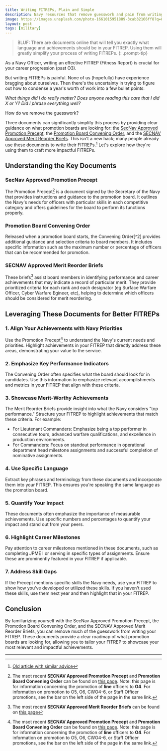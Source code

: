 ```yaml
---
title: Writing FITREPs, Plain and Simple
description: Navy resources that remove guesswork and pain from writing FITREPs.
image: https://images.unsplash.com/photo-1661015951889-3cab32166ff8?q=80&w=2070&auto=format&fit=crop&ixlib=rb-4.0.3&ixid=M3wxMjA3fDB8MHxwaG90by1wYWdlfHx8fGVufDB8fHx8fA%3D%3D
layout: post
tags: [military]
---
```


> BLUF: There are documents online that will tell you exactly what language and achievements should be in your FITREP. Using them will greatly simplify your process of writing FITREPs.
{: .prompt-tip}

As a Navy Officer, writing an effective FITREP (Fitness Report) is crucial for your career progression (past O3).

But writing FITREPs is painful. None of us (hopefully) have experience bragging about ourselves. Then there's the uncertainty in trying to figure out how to condense a year's worth of work into a few bullet points: 

*What things did I do really matter? Does anyone reading this care that I did X or Y? Did I phrase everything well?*

How do we remove the guesswork?

Three documents can significantly simplify this process by providing clear guidance on what promotion boards are looking for: the [SecNav Approved Promotion Precept](https://www.mynavyhr.navy.mil/Portals/55/Boards/Active%20Duty%20Officer/documents/FY25_Promotion%20Board_Materials/FY-25_PSB_Precept.PDF?ver=SZXjJElLnYy-1SGZ8eFU1g%3d%3d), the [Promotion Board Convening Order](https://www.mynavyhr.navy.mil/Portals/55/Boards/Active%20Duty%20Officer/documents/FY25_Promotion%20Board_Materials/FY-25_AO4L_PSB_CO.pdf?ver=ut1w239XgLHRgN6JLj2-Ag%3d%3d), and the [SECNAV Approved Merit Reorder Briefs](https://www.mynavyhr.navy.mil/Portals/55/Boards/Active%20Duty%20Officer/documents/FY25_Promotion%20Board_Materials/FY-25_AC_LINE_MR_Briefs.pdf?ver=G9LcGfR68P0%3d). This isn't a new hack; many people already use these documents to write their FITREPs.[^7] Let's explore how they're using them to craft more impactful FITREPs.

## Understanding the Key Documents

### SecNav Approved Promotion Precept

The Promotion Precept[^4] is a document signed by the Secretary of the Navy that provides instructions and guidance to the promotion board. It outlines the Navy's needs for officers with particular skills in each competitive category and offers guidelines for the board to perform its functions properly.

### Promotion Board Convening Order

Released when a promotion board starts, the Convening Order[^2] provides additional guidance and selection criteria to board members. It includes specific information such as the maximum number or percentage of officers that can be recommended for promotion.

### SECNAV Approved Merit Reorder Briefs

These briefs[^3] assist board members in identifying performance and career achievements that may indicate a record of particular merit. They provide prioritized criteria for each rank and each designator (eg Surface Warfare Officer, Cyber Warfare Egineer, etc), helping to determine which officers should be considered for merit reordering.

## Leveraging These Documents for Better FITREPs

### 1. Align Your Achievements with Navy Priorities

Use the Promotion Precept[^4] to understand the Navy's current needs and priorities. Highlight achievements in your FITREP that directly address these areas, demonstrating your value to the service.

### 2. Emphasize Key Performance Indicators

The Convening Order often specifies what the board should look for in candidates. Use this information to emphasize relevant accomplishments and metrics in your FITREP that align with these criteria.

### 3. Showcase Merit-Worthy Achievements

The Merit Reorder Briefs provide insight into what the Navy considers "top performance." Structure your FITREP to highlight achievements that match these criteria. For example:

- For Lieutenant Commanders: Emphasize being a top performer in consecutive tours, advanced warfare qualifications, and excellence in production environments.
- For Commanders: Focus on standout performance in operational department head milestone assignments and successful completion of nominative assignments.

### 4. Use Specific Language

Extract key phrases and terminology from these documents and incorporate them into your FITREP. This ensures you're speaking the same language as the promotion board.

### 5. Quantify Your Impact

These documents often emphasize the importance of measurable achievements. Use specific numbers and percentages to quantify your impact and stand out from your peers.

### 6. Highlight Career Milestones

Pay attention to career milestones mentioned in these documents, such as completing JPME I or serving in specific types of assignments. Ensure these are prominently featured in your FITREP if applicable.

### 7. Address Skill Gaps

If the Precept mentions specific skills the Navy needs, use your FITREP to show how you've developed or utilized these skills. If you haven't used these skills, use them next year and then highlight that in your FITREP.

## Conclusion

By familiarizing yourself with the SecNav Approved Promotion Precept, the Promotion Board Convening Order, and the SECNAV Approved Merit Reorder Briefs, you can remove much of the guesswork from writing your FITREP. These documents provide a clear roadmap of what promotion boards are looking for, allowing you to tailor your FITREP to showcase your most relevant and impactful achievements. 

---

[^4]: The msot recent **SECNAV Approved Promotion Precept** and **Promotion Board Convening Order** can be found on [this page](https://www.mynavyhr.navy.mil/Career-Management/Boards/Active-Duty-Officer/04-Line/FY-25/). Note: this page is for information concerning the promotion of **line** officers to **O4**. For information on promotion to O5, O6, CWO4-6, or Staff Officer promotions, see the bar on the left side of the page in the same link.
[^3]: The most recent **SECNAV Approved Merit Reorder Briefs** can be found on [this page](https://www.mynavyhr.navy.mil/Career-Management/Boards/Active-Duty-Officer/Community-Briefs/)
[^7]: [Old article with similar advice](https://mccareer.org/2020/02/06/throwback-thursday-classic-post-you-should-care-about-promotion-board-precepts-and-convening-orders/)